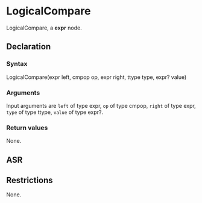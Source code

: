 <!-- This is an automatically generated file. Do not edit it manually. -->

# LogicalCompare

LogicalCompare, a **expr** node.

## Declaration

### Syntax

LogicalCompare(expr left, cmpop op, expr right, ttype type, expr? value)

### Arguments
Input arguments are `left` of type expr, `op` of type cmpop, `right` of type expr, `type` of type ttype, `value` of type expr?.

### Return values

None.

## ASR

<!-- Generate ASR using pickle. -->

## Restrictions

<!-- Generated from asr_verify.cpp. -->
None.